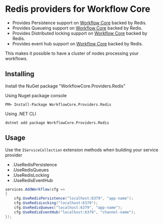 # Redis providers for Workflow Core

* Provides Persistence support on [Workflow Core](../../README.md) backed by Redis.
* Provides Queueing support on [Workflow Core](../../README.md) backed by Redis.
* Provides Distributed locking support on [Workflow Core](../../README.md) backed by Redis.
* Provides event hub support on [Workflow Core](../../README.md) backed by Redis.

This makes it possible to have a cluster of nodes processing your workflows.

## Installing

Install the NuGet package "WorkflowCore.Providers.Redis"

Using Nuget package console
```
PM> Install-Package WorkflowCore.Providers.Redis
```
Using .NET CLI
```
dotnet add package WorkflowCore.Providers.Redis
```


## Usage

Use the `IServiceCollection` extension methods when building your service provider
* .UseRedisPersistence
* .UseRedisQueues
* .UseRedisLocking
* .UseRedisEventHub

```C#
services.AddWorkflow(cfg =>
{
    cfg.UseRedisPersistence("localhost:6379", "app-name");
    cfg.UseRedisLocking("localhost:6379");
    cfg.UseRedisQueues("localhost:6379", "app-name");
    cfg.UseRedisEventHub("localhost:6379", "channel-name");
});
```

